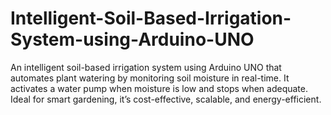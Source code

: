 # Intelligent-Soil-Based-Irrigation-System-using-Arduino-UNO
An intelligent soil-based irrigation system using Arduino UNO that automates plant watering by monitoring soil moisture in real-time. It activates a water pump when moisture is low and stops when adequate. Ideal for smart gardening, it’s cost-effective, scalable, and energy-efficient.
